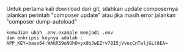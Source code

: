 <p>
	Untuk pertama kali download dari git, silahkan update composernya
	jalankan perintah "composer update"
	atau jika masih error jalankan "composer dump-autoload"

	kemudian ubah .env.example menjadi .env
	dan enkripsi keynya adalah : APP_KEY=base64:WAkR59uNOhO+yx0bJwEZrv78I5jVvecCnTwljGLt8EA=

</p>